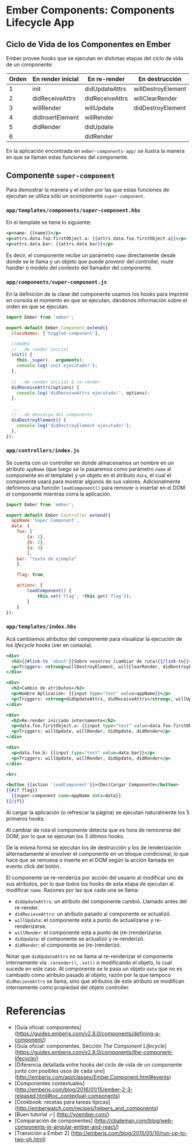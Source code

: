 # Ember Components: Components Lifecycle App

## Ciclo de Vida de los Componentes en Ember

Ember provee *hooks* que se ejecutan en distintas etapas del ciclo de vida de un componente:

| Orden | En render inicial | En re-render | En destrucción
| --- | --- | --- | ---
| 1  | init | didUpdateAttrs | willDestroyElement
| 2  | didReceiveAttrs | didReceiveAttrs | willClearRender
| 3  | willRender | willUpdate | didDestroyElement
| 4  | didInsertElement | willRender | 
| 5  | didRender | didUpdate | 
| 6  |  | didRender | 

En la aplicación encontrada en `ember-components-app/` se ilustra la manera en que se llaman estas funciones del componente.

## Componente `super-component`
Para demostrar la manera y el orden por las que estas funciones de ejecutan se utiliza sólo un scomponente `super-component`.  

### `app/templates/components/super-component.hbs`
En el template se tiene lo siguiente:
```handlebars
<p>name: {{name}}</p>
<p>attrs.data.foo.firstObject.a: {{attrs.data.foo.firstObject.a}}</p>
<p>attrs.data.bar: {{attrs.data.bar}}</p>
```
Es decir, el componente recibe un parámetro `name` directamente desde donde se le llama y un objeto que puede provenir del controller, route handler o modelo del contexto del llamador del componente.

### `app/components/super-component.js`
En la definición de la clase del componente usamos los hooks para imprimir en consola el momento en que se ejecutan, dándonos información sobre el orden en que se ejecutan.
```javascript
import Ember from 'ember';

export default Ember.Component.extend({
  classNames: ['toggled-component'],

  //HOOKS
  // ..de render inicial
  init() {
  	this._super(...arguments);
    console.log('init ejecutado!');
  },
  
  // ..de render inicial & re-render
  didReceiveAttrs(options) {
    console.log('didReceiveAttrs ejecutado!', options);
  },
  
  ...
  // ..de descarga del componente
  didDestroyElement() {
    console.log('didDestroyElement ejecutado!');
  },
});  
```

### `app/controllers/index.js`
Se cuenta con un controller en donde almacenamos un nombre en un atributo `appName` (que luego se lo pasaremos como parámetro `name` al componente en el template) y un objeto en el atributo `data`, el cual el componente usará para mostrar algunos de sus valores. Adicionalmente definimos una función `loadComponent()` para remover o insertar en el DOM el componente mientras corra la aplicación. 

```javascript
import Ember from 'ember';

export default Ember.Controller.extend({
  appName:'Super Component',
  data: {
    foo: [
    	{a: 1}, 
    	{b: 2}, 
    	{a: 3}
    	],
    bar: "texto de ejemplo"	
	},

	flag: true,

	actions: {
		loadComponent() {
			this.set('flag', !this.get('flag'));
		}
	}
});
```

### `app/templates/index.hbs`
Acá cambiamos atributos del componente para visualizar la ejecución de los *lifecycle hooks* (ver en consola).
```handlebars
<div>
  <h2>{{#link-to 'about'}}Sobre nosotros (cambiar de ruta){{/link-to}}</h2>
  <p>Triggers: <strong>willDestroyElement, willClearRender, didDestroyElement</strong></p>
</div>

<div>
  <h2>Cambio de atributos</h2>
  <p>Nombre Aplicación: {{input type="text" value=appName}}</p>
  <p>Triggers: <strong>didUpdateAttrs, didReceiveAttrs</strong>, willUpdate, willRender, didUpdate, didRender</p>
</div>

<div>
  <h2>Re-render iniciado internamente</h2>
  <p>data.foo.firstObject.a: {{input type="text" value=data.foo.firstObject.a}}</p>
  <p>Triggers: willUpdate, willRender, didUpdate, didRender</p>
</div>

<div>
  <p>data.foo.b: {{input type="text" value=data.bar}}</p>
  <p>Triggers: willUpdate, willRender, didUpdate, didRender</p>
</div>

<hr>

<button {{action 'loadComponent'}}>(Des)Cargar Componente</button>
{{#if flag}}
  {{super-component name=appName data=data}}
{{/if}}
```

Al cargar la aplicación (o refrescar la página) se ejecutan naturalmente los 5 primeros hooks.

Al cambiar de ruta el componente detecta que es hora de removerse del DOM, por lo que se ejecutan los 3 últimos hooks.

De la misma forma se ejecutan los de destrucción y los de renderización alternadamente al envolver el componente en un bloque condicional, lo que hace que se remueva o inserte en el DOM según la acción llamada en evento click del botón.

El componente se re-renderiza por acción del usuario al modificar uno de sus atributos, por lo que todos los hooks de esta etapa de ejecutan al modificar `name`. Razones por las que cada una se llama:
+ `didUpdateAttrs`: un atributo del componente cambió. Llamado antes del re-render.
+ `didRecieveAttrs`: un atributo pasado al componente se actualizó.
+ `willUpdate`: el componente está a punto de actualizarse y re-renderizarse.
+ `willRender`: el componente está a punto de (re-)renderizarse.
+ `didUpdate`: el componente se actualizó y re-renderizó.
+ `didRender`: el componente se (re-)renderizó.

Notar que `didUpdateAttrs` no se llama al re-renderizar el componente internamente vía `.rerender()`, `.set()` o modificando el objeto, lo cual sucede en este caso. Al componente se le pasa un objeto `data` que no es cambiado como atributo pasado al objeto, razón por la que tampoco `didRecieveAttrs` se llama, sino que atributos de este atributo se modifican internamente como propiedad del objeto controller.


# Referencias
+ [Guía oficial: componentes] (https://guides.emberjs.com/v2.8.0/components/defining-a-component/)
+ [Guía oficial: componentes. Sección *The Component Lifecycle*] (https://guides.emberjs.com/v2.8.0/components/the-component-lifecycle/)
+ [Diferencia detallada entre hooks del ciclo de vida de un componente junto con posibles usos de cada uno] (http://emberjs.com/api/classes/Ember.Component.html#events)
+ [Componentes contextuales] (http://emberjs.com/blog/2016/01/15/ember-2-3-released.html#toc_contextual-components)
+ [Cookbook: recetas para tareas típicas] (http://emberwatch.com/recipes/helpers_and_components)
+ [Buen tutorial ✓] (http://yoember.com/)
+ [Comparación de componentes] (http://cbateman.com/blog/web-components-in-angular-ember-and-react/)
+ [Transición a Ember 2] (http://emberjs.com/blog/2015/05/10/run-up-to-two-oh.html)

